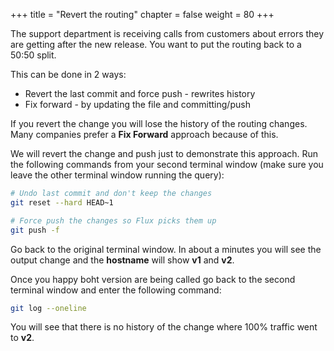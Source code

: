 +++
title = "Revert the routing"
chapter = false
weight = 80
+++

The support department is receiving calls from customers about errors they are getting after the new release. You want to put the routing back to a 50:50 split.

This can be done in 2 ways:

* Revert the last commit and force push - rewrites history
* Fix forward - by updating the file and committing/push

If you revert the change you will lose the history of the routing changes. Many companies prefer a **Fix Forward** approach because of this.

We will revert the change and push just to demonstrate this approach. Run the following commands from your second terminal window (make sure you leave the other terminal window running the query):

```bash
# Undo last commit and don't keep the changes
git reset --hard HEAD~1

# Force push the changes so Flux picks them up
git push -f
```

Go back to the original terminal window. In about a minutes you will see the output change and the **hostname** will show **v1** and **v2**.

Once you happy boht version are being called go back to the second terminal window and enter the following command:

```bash
git log --oneline
```

You will see that there is no history of the change where 100% traffic went to **v2**.
